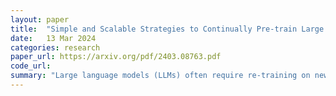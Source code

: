 ```yaml
---
layout: paper
title:  "Simple and Scalable Strategies to Continually Pre-train Large Language Models"
date:   13 Mar 2024
categories: research
paper_url: https://arxiv.org/pdf/2403.08763.pdf
code_url: 
summary: "Large language models (LLMs) often require re-training on new data, consuming extensive computational resources. We present an efficient method that combines learning rate re-warming, re-decaying, and data replay, effectively maintaining performance without full re-training. This approach works well across different data distributions, including minor shifts (English→English) and significant shifts (English→German), tested up to 405M and 10B parameter models. Our findings suggest that continual learning strategies can update LLMs with minimal computational cost, rivaling traditional re-training methods. Additionally, we propose alternatives to the cosine learning rate schedule to reduce forgetting, offering more flexibility in learning without a fixed token budget."
---
```


